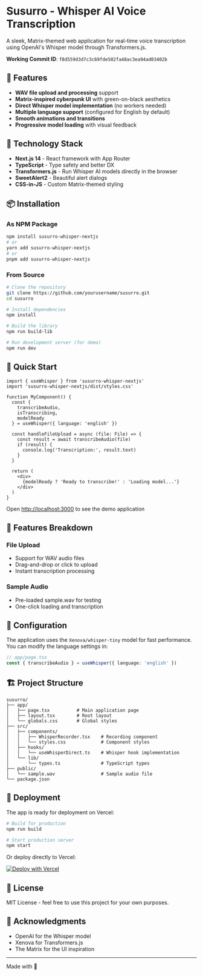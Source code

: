 # Susurro - Whisper AI Voice Transcription

A sleek, Matrix-themed web application for real-time voice transcription using OpenAI's Whisper model through Transformers.js.

**Working Commit ID**: `f8d559d3d7c3c69fde502fa48ac3ea94ad03402b`

## 🎯 Features

- **WAV file upload and processing** support
- **Matrix-inspired cyberpunk UI** with green-on-black aesthetics
- **Direct Whisper model implementation** (no workers needed)
- **Multiple language support** (configured for English by default)
- **Smooth animations and transitions**
- **Progressive model loading** with visual feedback

## 🚀 Technology Stack

- **Next.js 14** - React framework with App Router
- **TypeScript** - Type safety and better DX
- **Transformers.js** - Run Whisper AI models directly in the browser
- **SweetAlert2** - Beautiful alert dialogs
- **CSS-in-JS** - Custom Matrix-themed styling

## 📦 Installation

### As NPM Package

```bash
npm install susurro-whisper-nextjs
# or
yarn add susurro-whisper-nextjs
# or
pnpm add susurro-whisper-nextjs
```

### From Source

```bash
# Clone the repository
git clone https://github.com/yourusername/susurro.git
cd susurro

# Install dependencies
npm install

# Build the library
npm run build-lib

# Run development server (for demo)
npm run dev
```

## 🚀 Quick Start

```tsx
import { useWhisper } from 'susurro-whisper-nextjs'
import 'susurro-whisper-nextjs/dist/styles.css'

function MyComponent() {
  const { 
    transcribeAudio, 
    isTranscribing, 
    modelReady 
  } = useWhisper({ language: 'english' })

  const handleFileUpload = async (file: File) => {
    const result = await transcribeAudio(file)
    if (result) {
      console.log('Transcription:', result.text)
    }
  }

  return (
    <div>
      {modelReady ? 'Ready to transcribe!' : 'Loading model...'}
    </div>
  )
}
```

Open [http://localhost:3000](http://localhost:3000) to see the demo application

## 🎨 Features Breakdown

### File Upload
- Support for WAV audio files
- Drag-and-drop or click to upload
- Instant transcription processing

### Sample Audio
- Pre-loaded sample.wav for testing
- One-click loading and transcription

## 🔧 Configuration

The application uses the `Xenova/whisper-tiny` model for fast performance. You can modify the language settings in:

```typescript
// app/page.tsx
const { transcribeAudio } = useWhisper({ language: 'english' })
```

## 🏗️ Project Structure

```
susurro/
├── app/
│   ├── page.tsx          # Main application page
│   ├── layout.tsx        # Root layout
│   └── globals.css       # Global styles
├── src/
│   ├── components/
│   │   ├── WhisperRecorder.tsx    # Recording component
│   │   └── styles.css             # Component styles
│   ├── hooks/
│   │   └── useWhisperDirect.ts    # Whisper hook implementation
│   └── lib/
│       └── types.ts               # TypeScript types
├── public/
│   └── sample.wav                 # Sample audio file
└── package.json
```

## 🚢 Deployment

The app is ready for deployment on Vercel:

```bash
# Build for production
npm run build

# Start production server
npm start
```

Or deploy directly to Vercel:

[![Deploy with Vercel](https://vercel.com/button)](https://vercel.com/new/clone?repository-url=https://github.com/yourusername/susurro)

## 📄 License

MIT License - feel free to use this project for your own purposes.

## 🙏 Acknowledgments

- OpenAI for the Whisper model
- Xenova for Transformers.js
- The Matrix for the UI inspiration

---

Made with 💚